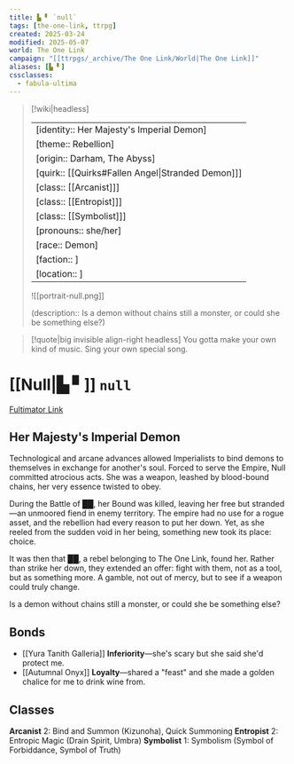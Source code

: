 ```yaml
---
title: ▙ ▘ `null`
tags: [the-one-link, ttrpg]
created: 2025-03-24
modified: 2025-05-07
world: The One Link
campaign: "[[ttrpgs/_archive/The One Link/World|The One Link]]"
aliases: [▙ ▘]
cssclasses:
  - fabula-ultima
---
```


> [!wiki|headless]
>
> |               |
> | ------------- |
> | [identity:: Her Majesty's Imperial Demon] |
> | [theme:: Rebellion] |
> | [origin:: Darham, The Abyss] |
> | [quirk:: [[Quirks#Fallen Angel\|Stranded Demon]]] |
> | [class:: [[Arcanist]]] |
> | [class:: [[Entropist]]] |
> | [class:: [[Symbolist]]] |
> | [pronouns:: she/her] |
> | [race:: Demon] |
> | [faction:: ] |
> | [location:: ] |
>
> ![[portrait-null.png]]
>
> (description:: Is a demon without chains still a monster, or could she be something else?)

> [!quote|big invisible align-right headless]
> You gotta make your own kind of music.
> Sing your own special song.

# [[Null|▙ ▘]] `null`

[Fultimator Link](https://fultimator.com/pc-gallery/iPRAIK2pjCnO8LDuysgO)

## Her Majesty's Imperial Demon

Technological and arcane advances allowed Imperialists to bind demons to themselves in exchange for another's soul. Forced to serve the Empire, Null committed atrocious acts. She was a weapon, leashed by blood-bound chains, her very essence twisted to obey.

During the Battle of ██, her Bound was killed, leaving her free but stranded—an unmoored fiend in enemy territory. The empire had no use for a rogue asset, and the rebellion had every reason to put her down. Yet, as she reeled from the sudden void in her being, something new took its place: choice.

It was then that ██, a rebel belonging to The One Link, found her. Rather than strike her down, they extended an offer: fight with them, not as a tool, but as something more. A gamble, not out of mercy, but to see if a weapon could truly change.

Is a demon without chains still a monster, or could she be something else?

## Bonds

- [[Yura Tanith Galleria]] **Inferiority**—she's scary but she said she'd protect me.
- [[Autumnal Onyx]] **Loyalty**—shared a "feast" and she made a golden chalice for me to drink wine from.

## Classes

**Arcanist** 2: Bind and Summon (Kizunoha), Quick Summoning
**Entropist** 2: Entropic Magic (Drain Spirit, Umbra)
**Symbolist** 1: Symbolism (Symbol of Forbiddance, Symbol of Truth)

